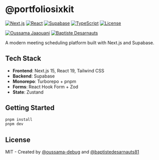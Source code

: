 # @portfoliosixkit

[![Next.js](https://img.shields.io/badge/Next.js-15-black?logo=next.js)](https://nextjs.org/)
[![React](https://img.shields.io/badge/React-19-blue?logo=react)](https://react.dev/)
[![Supabase](https://img.shields.io/badge/Supabase-Backend-green?logo=supabase)](https://supabase.com/)
[![TypeScript](https://img.shields.io/badge/TypeScript-5.9-blue?logo=typescript)](https://www.typescriptlang.org/)
[![License](https://img.shields.io/badge/License-AGPLv3%20%2B%20Commons%20Clause-purple.svg)](LICENSE)

[![Oussama Jaaouani](https://img.shields.io/badge/LinkedIn-Oussama%20Jaaouani-0077B5?logo=linkedin)](https://linkedin.com/in/ojaaouani)
[![Baptiste Desarnauts](https://img.shields.io/badge/LinkedIn-Baptiste%20Desarnauts-0077B5?logo=linkedin)](https://linkedin.com/in/baptiste-desarnauts)

A modern meeting scheduling platform built with Next.js and Supabase.

## Tech Stack

- **Frontend**: Next.js 15, React 19, Tailwind CSS
- **Backend**: Supabase
- **Monorepo**: Turborepo + pnpm
- **Forms**: React Hook Form + Zod
- **State**: Zustand

## Getting Started

```bash
pnpm install
pnpm dev
```

## License

MIT - Created by [@oussama-debug](https://github.com/oussama-debug) and [@baptistedesarnauts81](https://github.com/baptistedesarnauts81)
